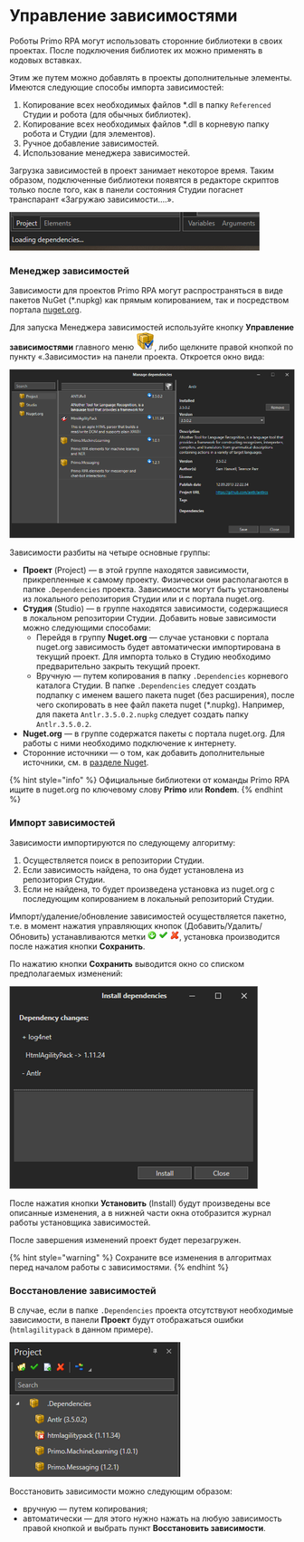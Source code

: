 # Управление зависимостями

Роботы Primo RPA могут использовать сторонние библиотеки в своих проектах. После подключения библиотек их можно применять в кодовых вставках. 

Этим же путем можно добавлять в проекты дополнительные элементы. Имеются следующие способы импорта зависимостей:

1. Копирование всех необходимых файлов \*.dll в папку `Referenced` Студии и робота (для обычных библиотек).
2. Копирование всех необходимых файлов \*.dll в корневую папку робота и Студии (для элементов).
3. Ручное добавление зависимостей.
4. Использование менеджера зависимостей.

Загрузка зависимостей в проект занимает некоторое время. Таким образом, подключенные библиотеки появятся в редакторе скриптов только после того, как в панели состояния Студии погаснет транспарант «Загружаю зависимости....».

![](<../../.gitbook/assets/image (372).png>)

### Менеджер зависимостей

Зависимости для проектов Primo RPA могут распространяться в виде пакетов NuGet (\*.nupkg) как прямым копированием, так и посредством портала [nuget.org](https://www.nuget.org/). 

Для запуска Менеджера зависимостей используйте кнопку **Управление зависимостями** главного меню <img src="../../.gitbook/assets/managePackages32.png" alt="" data-size="line">, либо щелкните правой кнопкой по пункту «.Зависимости» на панели проекта. Откроется окно вида:

![](<../../.gitbook/assets/image (323).png>)

Зависимости разбиты на четыре основные группы:
* **Проект** (Project) — в этой группе находятся зависимости, прикрепленные к самому проекту. Физически они располагаются в папке `.Dependencies` проекта. Зависимости могут быть установлены из локального репозитория Студии или и с портала nuget.org.
* **Студия** (Studio) — в группе находятся зависимости, содержащиеся в локальном репозитории Студии. Добавить новые зависимости можно следующими способами:
  * Перейдя в группу **Nuget.org** — случае установки с портала nuget.org зависимость будет автоматически импортирована в текущий проект. Для импорта только в Студию необходимо предварительно закрыть текущий проект.
  * Вручную — путем копирования в папку `.Dependencies` корневого каталога Студии. В папке `.Dependencies` следует создать подпапку с именем вашего пакета nuget (без расширения), после чего скопировать в нее файл пакета nuget (\*.nupkg). Например, для пакета `Antlr.3.5.0.2.nupkg` следует создать папку `Antlr.3.5.0.2`. 
* **Nuget.org** — в группе содержатся пакеты с портала nuget.org. Для работы с ними необходимо подключение к интернету.
* Сторонние источники — о том, как добавить дополнительные источники, см. в [разделе Nuget](https://docs.primo-rpa.ru/primo-rpa/primo-studio/settings/nuget).

{% hint style="info" %}
Официальные библиотеки от команды Primo RPA ищите в nuget.org по ключевому слову **Primo** или **Rondem**.
{% endhint %}

### Импорт зависимостей 
Зависимости импортируются по следующему алгоритму:
1. Осуществляется поиск в репозитории Студии.
2. Если зависимость найдена, то она будет установлена из репозитория Студии.
3. Если не найдена, то будет произведена установка из nuget.org с последующим копированием в локальный репозиторий Студии.

Импорт/удаление/обновление зависимостей осуществляется пакетно, т.е. в момент нажатия управляющих кнопок (Добавить/Удалить/Обновить) устанавливаются метки <img src="../../.gitbook/assets/stateToInstall.png" alt="" data-size="line"> <img src="../../.gitbook/assets/4 (1) (1) (2) (1) (1) (1) (2) (3).png" alt="" data-size="line"> <img src="../../.gitbook/assets/10 (2) (1) (2) (1) (1) (1) (2) (2).png" alt="" data-size="line">, установка производится после нажатия кнопки **Сохранить**.

По нажатию кнопки **Сохранить** выводится окно со списком предполагаемых изменений:

![](<../../.gitbook/assets/image (358).png>)

После нажатия кнопки **Установить** (Install) будут произведены все описанные изменения, а в нижней части окна отобразится журнал работы установщика зависимостей.

После завершения изменений проект будет перезагружен. 

{% hint style="warning" %}
Сохраните все изменения в алгоритмах перед началом работы с зависимостями.
{% endhint %}


### Восстановление зависимостей

В случае, если в папке `.Dependencies` проекта отсутствуют необходимые зависимости, в панели **Проект** будут отображаться ошибки (`htmlagilitypack` в данном примере).

![](<../../.gitbook/assets/image (441).png>)

Восстановить зависимости можно следующим образом:
* вручную — путем копирования;
* автоматически — для этого нужно нажать на любую зависимость правой кнопкой и выбрать пункт **Восстановить зависимости**.
